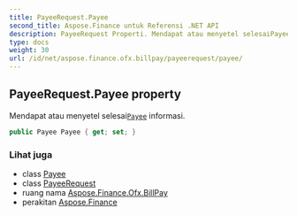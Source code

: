 ```yaml
---
title: PayeeRequest.Payee
second_title: Aspose.Finance untuk Referensi .NET API
description: PayeeRequest Properti. Mendapat atau menyetel selesaiPayee informasi.
type: docs
weight: 30
url: /id/net/aspose.finance.ofx.billpay/payeerequest/payee/
---
```

## PayeeRequest.Payee property

Mendapat atau menyetel selesai[`Payee`](../../../aspose.finance.ofx/payee/) informasi.

```csharp
public Payee Payee { get; set; }
```

### Lihat juga

* class [Payee](../../../aspose.finance.ofx/payee/)
* class [PayeeRequest](../)
* ruang nama [Aspose.Finance.Ofx.BillPay](../../payeerequest/)
* perakitan [Aspose.Finance](../../../)


